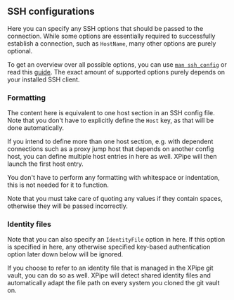 ## SSH configurations

Here you can specify any SSH options that should be passed to the connection.
While some options are essentially required to successfully establish a connection, such as `HostName`,
many other options are purely optional.

To get an overview over all possible options, you can use [`man ssh_config`](https://linux.die.net/man/5/ssh_config) or read this [guide](https://www.ssh.com/academy/ssh/config).
The exact amount of supported options purely depends on your installed SSH client.

### Formatting

The content here is equivalent to one host section in an SSH config file.
Note that you don't have to explicitly define the `Host` key, as that will be done automatically.

If you intend to define more than one host section, e.g. with dependent connections such as a proxy jump host that depends on another config host, you can define multiple host entries in here as well. XPipe will then launch the first host entry.

You don't have to perform any formatting with whitespace or indentation, this is not needed for it to function.

Note that you must take care of quoting any values if they contain spaces, otherwise they will be passed incorrectly.

### Identity files

Note that you can also specify an `IdentityFile` option in here.
If this option is specified in here, any otherwise specified key-based authentication option later down below will be ignored.

If you choose to refer to an identity file that is managed in the XPipe git vault, you can do so as well.
XPipe will detect shared identity files and automatically adapt the file path on every system you cloned the git vault on.
